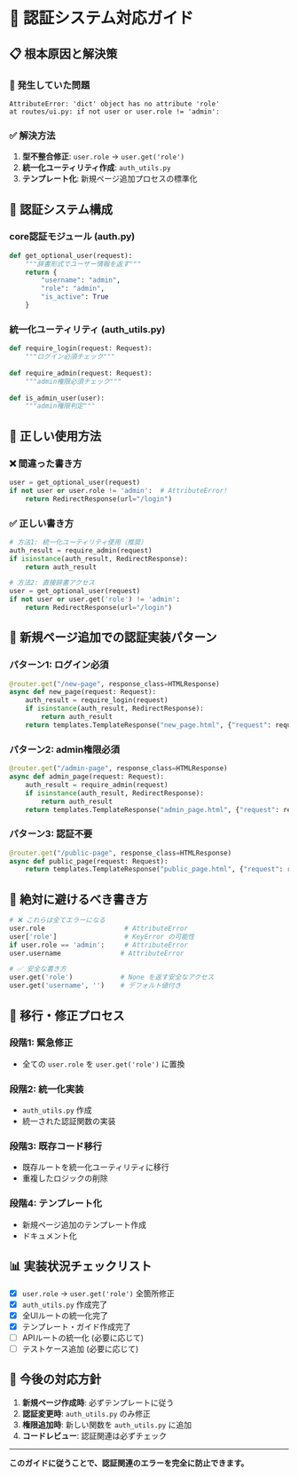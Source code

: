 # 🔐 認証システム対応ガイド

## 📋 **根本原因と解決策**

### 🚨 **発生していた問題**
```
AttributeError: 'dict' object has no attribute 'role'
at routes/ui.py: if not user or user.role != 'admin':
```

### ✅ **解決方法**
1. **型不整合修正**: `user.role` → `user.get('role')`
2. **統一化ユーティリティ作成**: `auth_utils.py`
3. **テンプレート化**: 新規ページ追加プロセスの標準化

## 🔧 **認証システム構成**

### **core認証モジュール (auth.py)**
```python
def get_optional_user(request):
    """辞書形式でユーザー情報を返す"""
    return {
        "username": "admin",
        "role": "admin", 
        "is_active": True
    }
```

### **統一化ユーティリティ (auth_utils.py)**
```python
def require_login(request: Request):
    """ログイン必須チェック"""
    
def require_admin(request: Request):
    """admin権限必須チェック"""
    
def is_admin_user(user):
    """admin権限判定"""
```

## 📝 **正しい使用方法**

### ❌ **間違った書き方**
```python
user = get_optional_user(request)
if not user or user.role != 'admin':  # AttributeError!
    return RedirectResponse(url="/login")
```

### ✅ **正しい書き方**
```python
# 方法1: 統一化ユーティリティ使用（推奨）
auth_result = require_admin(request)
if isinstance(auth_result, RedirectResponse):
    return auth_result

# 方法2: 直接辞書アクセス
user = get_optional_user(request)
if not user or user.get('role') != 'admin':
    return RedirectResponse(url="/login")
```

## 🎯 **新規ページ追加での認証実装パターン**

### **パターン1: ログイン必須**
```python
@router.get("/new-page", response_class=HTMLResponse)
async def new_page(request: Request):
    auth_result = require_login(request)
    if isinstance(auth_result, RedirectResponse):
        return auth_result
    return templates.TemplateResponse("new_page.html", {"request": request})
```

### **パターン2: admin権限必須**
```python
@router.get("/admin-page", response_class=HTMLResponse) 
async def admin_page(request: Request):
    auth_result = require_admin(request)
    if isinstance(auth_result, RedirectResponse):
        return auth_result
    return templates.TemplateResponse("admin_page.html", {"request": request})
```

### **パターン3: 認証不要**
```python
@router.get("/public-page", response_class=HTMLResponse)
async def public_page(request: Request):
    return templates.TemplateResponse("public_page.html", {"request": request})
```

## 🚨 **絶対に避けるべき書き方**

```python
# ❌ これらは全てエラーになる
user.role                    # AttributeError
user['role']                 # KeyError の可能性
if user.role == 'admin':     # AttributeError
user.username               # AttributeError

# ✅ 安全な書き方
user.get('role')            # None を返す安全なアクセス
user.get('username', '')    # デフォルト値付き
```

## 🔄 **移行・修正プロセス**

### **段階1: 緊急修正**
- 全ての `user.role` を `user.get('role')` に置換

### **段階2: 統一化実装**
- `auth_utils.py` 作成
- 統一された認証関数の実装

### **段階3: 既存コード移行**
- 既存ルートを統一化ユーティリティに移行
- 重複したロジックの削除

### **段階4: テンプレート化**
- 新規ページ追加のテンプレート作成
- ドキュメント化

## 📊 **実装状況チェックリスト**

- [x] `user.role` → `user.get('role')` 全箇所修正
- [x] `auth_utils.py` 作成完了
- [x] 全UIルートの統一化完了
- [x] テンプレート・ガイド作成完了
- [ ] APIルートの統一化 (必要に応じて)
- [ ] テストケース追加 (必要に応じて)

## 🎯 **今後の対応方針**

1. **新規ページ作成時**: 必ずテンプレートに従う
2. **認証変更時**: `auth_utils.py` のみ修正
3. **権限追加時**: 新しい関数を `auth_utils.py` に追加
4. **コードレビュー**: 認証関連は必ずチェック

---
**このガイドに従うことで、認証関連のエラーを完全に防止できます。**